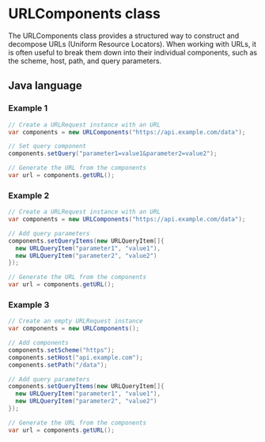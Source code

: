 # URLComponents class
The URLComponents class provides a structured way to construct and decompose URLs (Uniform Resource Locators). When working with URLs, it is often useful to break them down into their individual components, such as the scheme, host, path, and query parameters.

## Java language

### Example 1
```java
// Create a URLRequest instance with an URL
var components = new URLComponents("https://api.example.com/data");

// Set query component
components.setQuery("parameter1=value1&parameter2=value2");

// Generate the URL from the components
var url = components.getURL();
```

### Example 2
```java
// Create a URLRequest instance with an URL
var components = new URLComponents("https://api.example.com/data");

// Add query parameters
components.setQueryItems(new URLQueryItem[]{
  new URLQueryItem("parameter1", "value1"),
  new URLQueryItem("parameter2", "value2")
});

// Generate the URL from the components
var url = components.getURL();
```

### Example 3
```java
// Create an empty URLRequest instance
var components = new URLComponents();

// Add components
components.setScheme("https");
components.setHost("api.example.com");
components.setPath("/data");

// Add query parameters
components.setQueryItems(new URLQueryItem[]{
  new URLQueryItem("parameter1", "value1"),
  new URLQueryItem("parameter2", "value2")
});

// Generate the URL from the components
var url = components.getURL();
```
